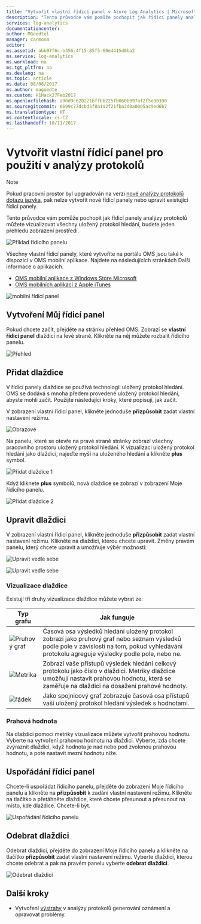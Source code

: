 ```yaml
---
title: "Vytvořit vlastní řídicí panel v Azure Log Analytics | Microsoft Docs"
description: "Tento průvodce vám pomůže pochopit jak řídicí panely analýzy protokolů můžete vizualizovat všechny uložený protokol hledání, budete jeden přehledu zobrazení prostředí."
services: log-analytics
documentationcenter: 
author: MGoedtel
manager: carmonm
editor: 
ms.assetid: abb07f6c-b356-4f15-85f5-60e4415d0ba2
ms.service: log-analytics
ms.workload: na
ms.tgt_pltfrm: na
ms.devlang: na
ms.topic: article
ms.date: 08/08/2017
ms.author: magoedte
ms.custom: H1Hack27Feb2017
ms.openlocfilehash: a90d9c620221bffbb225fb060b997af2f5e90390
ms.sourcegitcommit: 6699c77dcbd5f8a1a2f21fba3d0a0005ac9ed6b7
ms.translationtype: HT
ms.contentlocale: cs-CZ
ms.lasthandoff: 10/11/2017
---
```

# <a name="create-a-custom-dashboard-for-use-in-log-analytics"></a>Vytvořit vlastní řídicí panel pro použití v analýzy protokolů

>[!NOTE]
> Pokud pracovní prostor byl upgradován na verzi [nové analýzy protokolů dotazu jazyka](log-analytics-log-search-upgrade.md), pak nelze vytvořit nové řídicí panely nebo upravit existující řídicí panely. 

Tento průvodce vám pomůže pochopit jak řídicí panely analýzy protokolů můžete vizualizovat všechny uložený protokol hledání, budete jeden přehledu zobrazení prostředí.

![Příklad řídicího panelu](./media/log-analytics-dashboards/oms-dashboards-example-dash.png)

Všechny vlastní řídicí panely, které vytvoříte na portálu OMS jsou také k dispozici v OMS mobilní aplikace. Najdete na následujících stránkách Další informace o aplikacích.

* [OMS mobilní aplikace z Windows Store Microsoft](http://www.windowsphone.com/store/app/operational-insights/4823b935-83ce-466c-82bb-bd0a3f58d865)
* [OMS mobilních aplikací z Apple iTunes](https://itunes.apple.com/app/microsoft-operations-management/id1042424859?mt=8)

![mobilní řídicí panel](./media/log-analytics-dashboards/oms-search-mobile.png)

## <a name="how-do-i-create-my-dashboard"></a>Vytvoření Můj řídicí panel
Pokud chcete začít, přejděte na stránku přehled OMS. Zobrazí se **vlastní řídicí panel** dlaždici na levé straně. Klikněte na něj můžete rozbalit řídicího panelu.

![Přehled](./media/log-analytics-dashboards/oms-dashboards-overview.png)

## <a name="adding-a-tile"></a>Přidat dlaždice
V řídicí panely dlaždice se používá technologii uložený protokol hledání. OMS se dodává s mnoha předem provedené uložený protokol hledání, abyste mohli začít. Použijte následující kroky, které popisují, jak začít.

V zobrazení vlastní řídicí panel, klikněte jednoduše **přizpůsobit** zadat vlastní nastavení režimu.

![Obrazové](./media/log-analytics-dashboards/oms-dashboards-pictorial01.png)

 Na panelu, které se otevře na pravé straně stránky zobrazí všechny pracovního prostoru uložený protokol hledání. K vizualizaci uložený protokol hledání jako dlaždici, najeďte myší na uloženého hledání a klikněte **plus** symbol.

![Přidat dlaždice 1](./media/log-analytics-dashboards/oms-dashboards-pictorial02.png)

Když kliknete **plus** symbolů, nová dlaždice se zobrazí v zobrazení Moje řídicího panelu.

![Přidat dlaždice 2](./media/log-analytics-dashboards/oms-dashboards-pictorial03.png)

## <a name="edit-a-tile"></a>Upravit dlaždici
V zobrazení vlastní řídicí panel, klikněte jednoduše **přizpůsobit** zadat vlastní nastavení režimu. Klikněte na dlaždici, kterou chcete upravit. Změny pravém panelu, který chcete upravit a umožňuje výběr možností:

![Upravit vedle sebe](./media/log-analytics-dashboards/oms-dashboards-pictorial04.png)

![Upravit vedle sebe](./media/log-analytics-dashboards/oms-dashboards-pictorial05.png)

### <a name="tile-visualizations"></a>Vizualizace dlaždice
Existují tři druhy vizualizace dlaždice můžete vybrat ze:

| Typ grafu | Jak funguje |
| --- | --- |
| ![Pruhový graf](./media/log-analytics-dashboards/oms-dashboards-bar-chart.png) |Časová osa výsledků hledání uložený protokol zobrazí jako pruhový graf nebo seznam výsledků podle pole v závislosti na tom, pokud vyhledávání protokolu agreguje výsledky podle pole, nebo ne. |
| ![Metrika](./media/log-analytics-dashboards/oms-dashboards-metric.png) |Zobrazí vaše přístupů výsledek hledání celkový protokolu jako číslo v dlaždici. Metriky dlaždice umožňují nastavit prahovou hodnotu, která se zaměřuje na dlaždici na dosažení prahové hodnoty. |
| ![řádek](./media/log-analytics-dashboards/oms-dashboards-line.png) |Jako spojnicový graf zobrazuje časová osa přístupů vaší uložený protokol hledání výsledek s hodnotami. |

### <a name="threshold"></a>Prahová hodnota
Na dlaždici pomocí metriky vizualizace můžete vytvořit prahovou hodnotu. Vyberte na vytvoření prahovou hodnotu na dlaždici. Vyberte, zda chcete zvýraznit dlaždici, když hodnota je nad nebo pod zvolenou prahovou hodnotu, a poté nastavit mezní hodnotu níže.

## <a name="organizing-the-dashboard"></a>Uspořádání řídicí panel
Chcete-li uspořádat řídicího panelu, přejděte do zobrazení Moje řídicího panelu a klikněte na **přizpůsobit** k zadání vlastní nastavení režimu. Klikněte na tlačítko a přetáhněte dlaždice, které chcete přesunout a přesunout na místo, kde dlaždice. Chcete-li být.

![Uspořádání řídicího panelu](./media/log-analytics-dashboards/oms-dashboards-organize.png)

## <a name="remove-a-tile"></a>Odebrat dlaždici
Odebrat dlaždici, přejděte do zobrazení Moje řídicího panelu a klikněte na tlačítko **přizpůsobit** zadat vlastní nastavení režimu. Vyberte dlaždici, kterou chcete odebrat a pak na pravém panelu vyberte **odebrat dlaždici**.

![Odebrat dlaždici](./media/log-analytics-dashboards/oms-dashboards-remove-tile.png)

## <a name="next-steps"></a>Další kroky
* Vytvoření [výstrahy](log-analytics-alerts.md) v analýzy protokolů generování oznámení a opravovat problémy.
